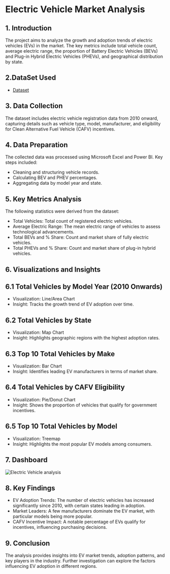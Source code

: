 # Electric Vehicle Market Analysis
## 1. Introduction
The project aims to analyze the growth and adoption trends of electric vehicles (EVs) in the market. The key metrics include total vehicle count, average electric range, the proportion of Battery Electric Vehicles (BEVs) and Plug-in Hybrid Electric Vehicles (PHEVs), and geographical distribution by state.
## 2.DataSet Used
- <a href="https://github.com/PrudviMadhala/Electric-Vehicle-Analysis/blob/main/Electric_Vehicle_Population_Data.zip">Dataset</a>
## 3. Data Collection
The dataset includes electric vehicle registration data from 2010 onward, capturing details such as vehicle type, model, manufacturer, and eligibility for Clean Alternative Fuel Vehicle (CAFV) incentives.
## 4. Data Preparation
The collected data was processed using Microsoft Excel and Power BI. Key steps included:

- Cleaning and structuring vehicle records.
- Calculating BEV and PHEV percentages.
- Aggregating data by model year and state.
## 5. Key Metrics Analysis
The following statistics were derived from the dataset:

- Total Vehicles: Total count of registered electric vehicles.
- Average Electric Range: The mean electric range of vehicles to assess technological advancements.
- Total BEVs and % Share: Count and market share of fully electric vehicles.
- Total PHEVs and % Share: Count and market share of plug-in hybrid vehicles.
## 6. Visualizations and Insights
## 6.1 Total Vehicles by Model Year (2010 Onwards)
- Visualization: Line/Area Chart
- Insight: Tracks the growth trend of EV adoption over time.
## 6.2 Total Vehicles by State
- Visualization: Map Chart
- Insight: Highlights geographic regions with the highest adoption rates.
## 6.3 Top 10 Total Vehicles by Make
- Visualization: Bar Chart
- Insight: Identifies leading EV manufacturers in terms of market share.
## 6.4 Total Vehicles by CAFV Eligibility
- Visualization: Pie/Donut Chart
- Insight: Shows the proportion of vehicles that qualify for government incentives.
## 6.5 Top 10 Total Vehicles by Model
- Visualization: Treemap
- Insight: Highlights the most popular EV models among consumers.
## 7. Dashboard 
![Electric Vehicle analysis](https://github.com/user-attachments/assets/a6b4493f-122a-40ab-8fee-cc723fed0f60)

## 8. Key Findings
- EV Adoption Trends: The number of electric vehicles has increased significantly since 2010, with certain states leading in adoption.
- Market Leaders: A few manufacturers dominate the EV market, with particular models being more popular.
- CAFV Incentive Impact: A notable percentage of EVs qualify for incentives, influencing purchasing decisions.
## 9. Conclusion

The analysis provides insights into EV market trends, adoption patterns, and key players in the industry. Further investigation can explore the factors influencing EV adoption in different regions.
